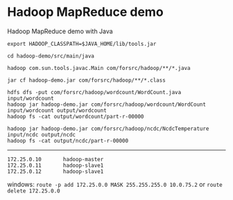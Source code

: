 Hadoop MapReduce demo
=========

Hadoop MapReduce demo with Java


    export HADOOP_CLASSPATH=$JAVA_HOME/lib/tools.jar

    cd hadoop-demo/src/main/java

    hadoop com.sun.tools.javac.Main com/forsrc/hadoop/**/*.java

    jar cf hadoop-demo.jar com/forsrc/hadoop/**/*.class

    hdfs dfs -put com/forsrc/hadoop/wordcount/WordCount.java input/wordcount
    hadoop jar hadoop-demo.jar com/forsrc/hadoop/wordcount/WordCount input/wordcount output/wordcount
    hadoop fs -cat output/wordcount/part-r-00000

    hadoop jar hadoop-demo.jar com/forsrc/hadoop/ncdc/NcdcTemperature input/ncdc output/ncdc
    hadoop fs -cat output/ncdc/part-r-00000

----

```
172.25.0.10       hadoop-master
172.25.0.11       hadoop-slave1
172.25.0.12       hadoop-slave1
```

windows:  ``` route -p add 172.25.0.0 MASK 255.255.255.0 10.0.75.2 ``` or ``` route delete 172.25.0.0 ```